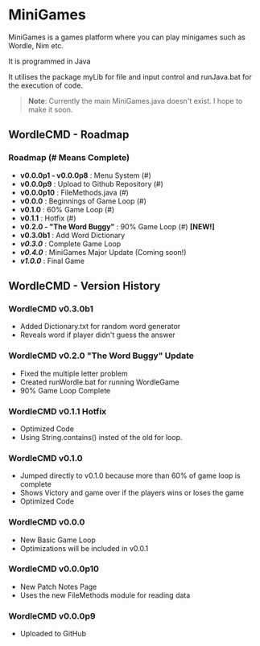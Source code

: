 # MiniGames

 MiniGames is a games platform where you can play minigames such as Wordle, Nim etc.
 
 It is programmed in Java

 It utilises the package myLib for file and input control and runJava.bat for the execution of code.
 
> __Note__: Currently the main MiniGames.java doesn't exist. I hope to make it soon.

## WordleCMD - Roadmap

### Roadmap (# Means Complete)

- **v0.0.0p1 - v0.0.0p8** : Menu System (#)<br>
- **v0.0.0p9** : Upload to Github Repository (#)<br>
- **v0.0.0p10** : FileMethods.java (#)<br>
- **v0.0.0** : Beginnings of Game Loop (#)<br>
- **v0.1.0** : 60% Game Loop (#)<br>
- **v0.1.1** : Hotfix (#)<br>
- **v0.2.0 - "The Word Buggy"** : 90% Game Loop (#) **[NEW!]**<br>
- **v0.3.0b1** : Add Word Dictionary<br>
- _**v0.3.0**_ : Complete Game Loop<br>
- _**v0.4.0**_ : MiniGames Major Update (Coming soon!)<br>
- _**v1.0.0**_  : Final Game<br>

## WordleCMD - Version History

### WordleCMD v0.3.0b1
- Added Dictionary.txt for random word generator
- Reveals word if player didn't guess the answer
### WordleCMD v0.2.0 "The Word Buggy" Update
- Fixed the multiple letter problem
- Created runWordle.bat for running WordleGame
- 90% Game Loop Complete
### WordleCMD v0.1.1 Hotfix
- Optimized Code
- Using String.contains() insted of the old for loop.
### WordleCMD v0.1.0
- Jumped directly to v0.1.0 because more than 60% of game loop is complete
- Shows Victory and game over if the players wins or loses the game
- Optimized Code
### WordleCMD v0.0.0
- New Basic Game Loop
- Optimizations will be included in v0.0.1
### WordleCMD v0.0.0p10
- New Patch Notes Page
- Uses the new FileMethods module for reading data
### WordleCMD v0.0.0p9
 - Uploaded to GitHub